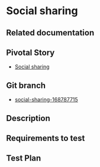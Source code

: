 <!-- Generate a new file using -->
<!-- sed -e "s/\Social sharing/My story/" -e "s/\168787715/156128780/" -e "s/\social-sharing-168787715/`git_current_branch`/g" template.md | tee "`git_current_branch`.md" -->

# Social sharing

## Related documentation

## Pivotal Story

* [Social sharing](https://www.pivotaltracker.com/story/show/168787715)

## Git branch

* [social-sharing-168787715](https://github.com/HammerMuseum/hammer-video/tree/social-sharing-168787715)

## Description

## Requirements to test

## Test Plan
